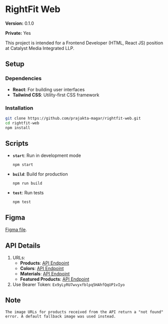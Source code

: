 # RightFit Web

**Version:** 0.1.0

**Private:** Yes

This project is intended for a Frontend Developer (HTML, React JS) position at Catalyst Media Integrated LLP.

## Setup

### Dependencies

- **React**: For building user interfaces
- **Tailwind CSS**: Utility-first CSS framework

### Installation

```bash
git clone https://github.com/prajakta-magar/rightfit-web.git
cd rightfit-web
npm install
```

## Scripts

- **`start`**: Run in development mode

  ```npm start```

- **`build`**: Build for production

  ```npm run build```

- **`test`**: Run tests

  ```npm test```

## Figma

 [Figma file](https://www.figma.com/file/kq07nG6o7Hq9B0Y6msMzwu/ReactJs-Test-2023?node-id=0%3A1&t=8uxnkSSHxTgO7RcZ-1).
  
## API Details

1. URLs:
   - **Products**: [API Endpoint](https://api.sheety.co/af35b536915ec576818d468cf2a6505c/reactjsTest/products)
   - **Colors**: [API Endpoint](https://api.sheety.co/af35b536915ec576818d468cf2a6505c/reactjsTest/colors)
   - **Materials**: [API Endpoint](https://api.sheety.co/af35b536915ec576818d468cf2a6505c/reactjsTest/material)
   - **Featured Products**: [API Endpoint](https://api.sheety.co/af35b536915ec576818d468cf2a6505c/reactjsTest/featured)
2. Use Bearer Token: `Ex9yLyRU7wvyxfblpq5HAhfQqUP1vIyo`

## Note

    The image URLs for products received from the API return a "not found" error. A default fallback image was used instead.